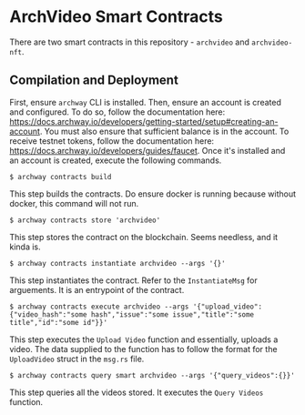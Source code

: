 # ArchVideo Smart Contracts

There are two smart contracts in this repository - `archvideo` and `archvideo-nft`.

## Compilation and Deployment

First, ensure `archway` CLI is installed. Then, ensure an account is created and configured. To do so, follow the documentation here: https://docs.archway.io/developers/getting-started/setup#creating-an-account. You must also ensure that sufficient balance is in the account. To receive testnet tokens, follow the documentation here: https://docs.archway.io/developers/guides/faucet. Once it's installed and an account is created, execute the following commands.

```
$ archway contracts build
```

This step builds the contracts. Do ensure docker is running because without docker, this command will not run.

```
$ archway contracts store 'archvideo'
```

This step stores the contract on the blockchain. Seems needless, and it kinda is.

```
$ archway contracts instantiate archvideo --args '{}'
```

This step instantiates the contract. Refer to the `InstantiateMsg` for arguements. It is an entrypoint of the contract.

```
$ archway contracts execute archvideo --args '{"upload_video":{"video_hash":"some hash","issue":"some issue","title":"some title","id":"some id"}}'
```

This step executes the `Upload Video` function and essentially, uploads a video. The data supplied to the function has to follow the format for the `UploadVideo` struct in the `msg.rs` file.

```
$ archway contracts query smart archvideo --args '{"query_videos":{}}'
```

This step queries all the videos stored. It executes the `Query Videos` function.